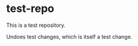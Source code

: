 test-repo
=========

This is a test repository.

Undoes test changes, which is itself a test change.
